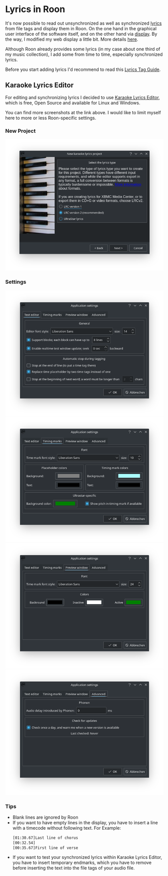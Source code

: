 # Lyrics in Roon

It's now possible to read out unsynchronized as well as synchronized [lyrics](https://help.roonlabs.com/portal/en/kb/articles/lyrics) from file tags and display them in Roon. On the one hand in the graphical user interface of the software itself, and on the other hand via [display](https://help.roonlabs.com/portal/en/kb/articles/displays). By the way, I modified my web display a little bit. More details [here](roon-web-display.md).

Although Roon already provides some lyrics (in my case about one third of my music collection), I add some from time to time, especially synchronized lyrics.

Before you start adding lyrics I'd recommend to read this [Lyrics Tag Guide](https://community.roonlabs.com/t/1-7-lyrics-tag-guide/85182).

## Karaoke Lyrics Editor

For editing and synchronizing lyrics I decided to use [Karaoke Lyrics Editor](https://www.ulduzsoft.com/linux/karaoke-lyrics-editor/), which is free, Open Source and available for Linux and Windows.

You can find more screenshots at the link above. I would like to limit myself here to more or less Roon-specific settings.

### New Project
![Select Lyrics Type](../images/karlyriceditor-select_lyrics_type.png)

### Settings
![Settings - Text Editor](../images/karlyriceditor-settings-texteditor.png)
![Settings - Timing Marks](../images/karlyriceditor-settings-timing_marks.png)
![Settings - Preview Window](../images/karlyriceditor-settings-preview_window.png)
![Settings - Advanced](../images/karlyriceditor-settings-advanced.png)

### Tips

* Blank lines are ignored by Roon
* If you want to have empty lines in the display, you have to insert a line with a timecode without following text.
  For Example:
  ```
  [01:30.67]Last line of chorus
  [00:32.54]
  [00:35.67]First line of verse
  ```
* If you want to test your synchronized lyrics within Karaoke Lyrics Editor, you have to insert temporary endmarks, which you have to remove before inserting the text into the file tags of your audio file.
